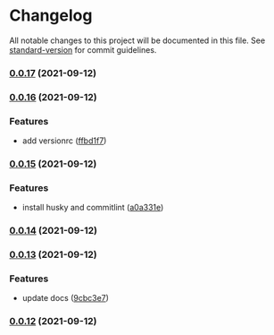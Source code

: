 # Changelog

All notable changes to this project will be documented in this file. See [standard-version](https://github.com/conventional-changelog/standard-version) for commit guidelines.

### [0.0.17](https://github.com/linq2js/reasc/compare/v0.0.16...v0.0.17) (2021-09-12)

### [0.0.16](https://github.com/linq2js/reasc/compare/v0.0.15...v0.0.16) (2021-09-12)


### Features

* add versionrc ([ffbd1f7](https://github.com/linq2js/reasc/commit/ffbd1f737fed7d7a07e0e1c61685c24f57c9ac91))

### [0.0.15](https://github.com/linq2js/reasc/compare/v0.0.14...v0.0.15) (2021-09-12)


### Features

* install husky and commitlint ([a0a331e](https://github.com/linq2js/reasc/commit/a0a331e4f6da841af86c5a2a560201e907060e03))

### [0.0.14](https://github.com/linq2js/reasc/compare/v0.0.13...v0.0.14) (2021-09-12)

### [0.0.13](https://github.com/linq2js/reasc/compare/v0.0.12...v0.0.13) (2021-09-12)


### Features

* update docs ([9cbc3e7](https://github.com/linq2js/reasc/commit/9cbc3e7c622cd1b95e8992f227eb6217fd446a22))

### [0.0.12](https://github.com/linq2js/reasc/compare/v0.0.11...v0.0.12) (2021-09-12)

